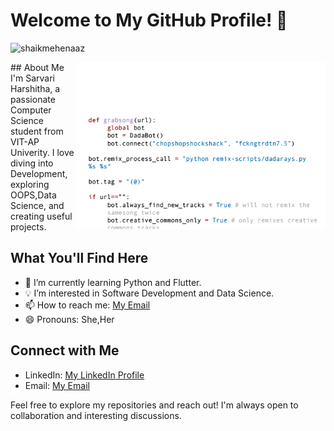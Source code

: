 # Welcome to My GitHub Profile! 👋

<p align="left"> <img src="https://komarev.com/ghpvc/?username=SarvariHarshitha&label=Profile%20views&color=0e75b6&style=flat" alt="shaikmehenaaz" /> </p>
## About Me
<img align="right" alt="Coding" width="400" src="https://github.com/SarvariHarshitha/SarvariHarshitha/blob/main/3BBS.gif" />
I'm Sarvari Harshitha, a passionate Computer Science student from VIT-AP Univerity. I love diving into Development, exploring OOPS,Data Science, and creating useful projects.

## What You'll Find Here
- 🌱 I’m currently learning Python and Flutter.
- 💡 I’m interested in Software Development and Data Science.
- 📫 How to reach me: [My Email](mailto:harshithakonda21@gmail.com)
- 😄 Pronouns: She,Her



## Connect with Me
- LinkedIn: [My LinkedIn Profile](www.linkedin.com/in/sarvari-harshitha-konda-a97a5722a)
- Email: [My Email](mailto:harshithakonda21@gmail.com)

Feel free to explore my repositories and reach out! I'm always open to collaboration and interesting discussions.
